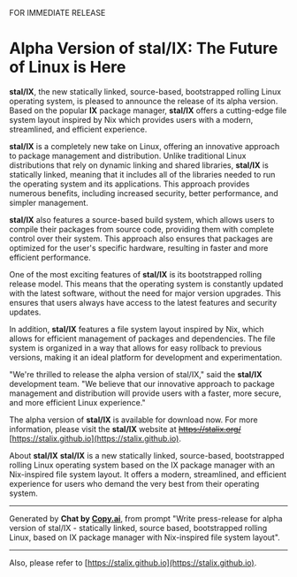 FOR IMMEDIATE RELEASE

# Alpha Version of stal/IX: The Future of Linux is Here

**stal/IX**, the new statically linked, source-based, bootstrapped rolling Linux operating system, is pleased to announce the release of its alpha version. Based on the popular **IX** package manager, **stal/IX** offers a cutting-edge file system layout inspired by Nix which provides users with a modern, streamlined, and efficient experience.

**stal/IX** is a completely new take on Linux, offering an innovative approach to package management and distribution. Unlike traditional Linux distributions that rely on dynamic linking and shared libraries, **stal/IX** is statically linked, meaning that it includes all of the libraries needed to run the operating system and its applications. This approach provides numerous benefits, including increased security, better performance, and simpler management.

**stal/IX** also features a source-based build system, which allows users to compile their packages from source code, providing them with complete control over their system. This approach also ensures that packages are optimized for the user's specific hardware, resulting in faster and more efficient performance.

One of the most exciting features of **stal/IX** is its bootstrapped rolling release model. This means that the operating system is constantly updated with the latest software, without the need for major version upgrades. This ensures that users always have access to the latest features and security updates.

In addition, **stal/IX** features a file system layout inspired by Nix, which allows for efficient management of packages and dependencies. The file system is organized in a way that allows for easy rollback to previous versions, making it an ideal platform for development and experimentation.

"We're thrilled to release the alpha version of stal/IX," said the **stal/IX** development team. "We believe that our innovative approach to package management and distribution will provide users with a faster, more secure, and more efficient Linux experience."

The alpha version of **stal/IX** is available for download now. For more information, please visit the **stal/IX** website at ~~https://stalix.org/~~ [https://stalix.github.io](https://stalix.github.io).

About **stal/IX**
**stal/IX** is a new statically linked, source-based, bootstrapped rolling Linux operating system based on the IX package manager with an Nix-inspired file system layout. It offers a modern, streamlined, and efficient experience for users who demand the very best from their operating system.

- - -

Generated by **Chat by [Copy.ai](https://app.copy.ai)**, from prompt "Write press-release for alpha version of stal/IX - statically linked, source based, bootstrapped rolling Linux, based on IX package manager with Nix-inspired file system layout".

- - -

Also, please refer to [https://stalix.github.io](https://stalix.github.io).
